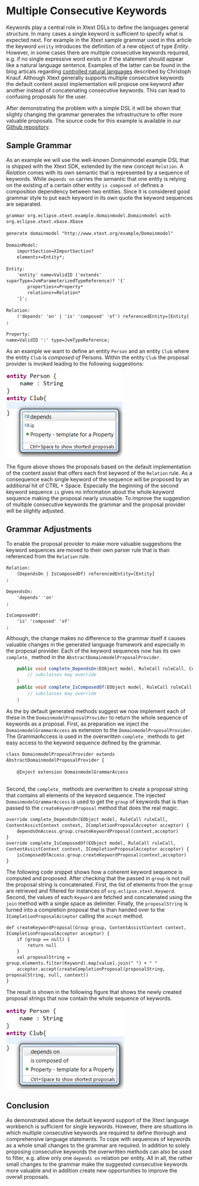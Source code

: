 # Multiple Consecutive Keywords

Keywords play a central role in Xtext DSLs to define the languages general structure. In many cases a single keyword is sufficient to specify what is expected next. For example in the Xtext sample grammar used in this article the keyword `entity` introduces the definition of a new object of type *Entity*. However, in some cases there are multiple consecutive keywords required, e.g. if no single expressive word exists or if the statement should appear like a natural language sentence. Examples of the latter can be found in the blog articals regarding [controlled natural languages](https://blogs.itemis.com/en/xtext-and-controlled-natural-languages-for-software-requirements-part-1) described by Christoph Knauf. Although Xtext generally supports multiple consecutive keywords the default content assist implementation will propose one keyword after another instead of concatenating consecutive keywords. This can lead to confusing proposals for the user. 

After demonstrating the problem with a simple DSL it will be shown that slighty changing the grammar generates the infrastructure to offer more valuable proposals. The source code for this example is available in our [Github repository](https://github.com/itemis/itemis-blog/tree/multiple_keywords).

## Sample Grammar
As an example we will use the well-known Domainmodel example DSL that is shipped with the Xtext SDK, extended by the new concept `Relation`. A *Relation* comes with its own semantic that is represented by a sequence of keywords. While `depends on` carries the semantic that one entity is relying on the existing of a certain other entity `is composed of` defines a composition dependency between two entities. Since it is considered good grammar style to put each keyword in its own quote the keyword sequences are separated. 

```
grammar org.eclipse.xtext.example.domainmodel.Domainmodel with org.eclipse.xtext.xbase.Xbase

generate domainmodel "http://www.xtext.org/example/Domainmodel"

DomainModel:
	importSection=XImportSection?
	elements+=Entity*;

Entity:
	'entity' name=ValidID ('extends' superType=JvmParameterizedTypeReference)? '{'
		properties+=Property*
		relations+=Relation*
	'}';

Relation:
	('depends' 'on' | 'is' 'composed' 'of') referencedEntity=[Entity]
;

Property:
name=ValidID ':' type=JvmTypeReference;
```
    
As an example we want to define an entity `Person` and an entity `Club` where the entity `Club` is *composed of* Persons. Within the entity `Club` the proposal provider is invoked leading to the following suggestions:

![Default Proposal Provider](images/ProposalDefault.png)

The figure above shows the proposals based on the default implementation of the content assist that offers each first keyword of the `Relation` rule. As a consequence each single keyword of the sequence will be proposed by an additional hit of CTRL + Space. Especially the beginning of the second keyword sequence `is` gives no information about the whole keyword sequence making the proposal nearly unusable. To improve the suggestion of multiple consecutive keywords the grammar and the proposal provider will be slightly adjusted.

## Grammar Adjustments
To enable the proposal provider to make more valuable suggestions the keyword sequences are moved to their own parser rule that is than referenced from the `Relation` rule. 

```
Relation:
	(DependsOn | IsComposedOf) referencedEntity=[Entity]
;

DependsOn:
	'depends' 'on'
;

IsComposedOf:
	'is' 'composed' 'of'
;
```

Although, the change makes no difference to the grammar itself it causes valuable changes in the generated language framework and especially in the proposal provider. Each of the keyword sequences now has its own `complete_` method in the `AbstractDomainmodelProposalProvider`.

```java
	public void complete_DependsOn(EObject model, RuleCall ruleCall, ContentAssistContext context, ICompletionProposalAcceptor acceptor) {
		// subclasses may override
	}
	public void complete_IsComposedOf(EObject model, RuleCall ruleCall, ContentAssistContext context, ICompletionProposalAcceptor acceptor) {
		// subclasses may override
	}
```

As the by default generated methods suggest we now implement each of these in the `DomainmodelProposalProvider` to return the whole sequence of keywords as a proposal. First, as preparation we inject the `DomainmodelGrammarAccess` as extension to the `DomainmodelProposalProvider`. The GrammarAccess is used in the overwritten `complete_` methods to get easy access to the keyword sequence defined by the grammar.

```xtend
class DomainmodelProposalProvider extends AbstractDomainmodelProposalProvider {

	@Inject extension DomainmodelGrammarAccess
	
```

Second, the `complete_` methods are overwritten to create a proposal string that contains all elements of the keyword sequence. The injected `DomainmodelGrammarAccess` is used to get the `group` of keywords that is than passed to the `createKeywordProposal` method that does the real magic.

```xtend
override complete_DependsOn(EObject model, RuleCall ruleCall, ContentAssistContext context, ICompletionProposalAcceptor acceptor) {
	dependsOnAccess.group.createKeywordProposal(context,acceptor)
}
override complete_IsComposedOf(EObject model, RuleCall ruleCall, ContentAssistContext context, ICompletionProposalAcceptor acceptor) {
	isComposedOfAccess.group.createKeywordProposal(context,acceptor)
}
```

The following code snippet shows how a coherent keyword sequence is computed and proposed. After checking that the passed in `group` is not null the proposal string is concatenated. First, the list of elements from the `group` are retrieved and filtered for instances of `org.eclipse.xtext.Keyword`. Second, the values of each `Keyword` are fetched and concatenated using the `join` method with a single space as delimiter. Finally, the `proposalString` is turned into a completion proposal that is than handed over to the `ICompletionProposalAcceptor` calling the `accept` method.

```xtend
def createKeywordProposal(Group group, ContentAssistContext context, ICompletionProposalAcceptor acceptor) {
	if (group == null) {
		return null
	}
	val proposalString = group.elements.filter(Keyword).map[value].join(" ") + " "
	acceptor.accept(createCompletionProposal(proposalString, proposalString, null, context))
}
```

The result is shown in the following figure that shows the newly created proposal strings that now contain the whole sequence of keywords.

 ![Enhanced Proposal Provider](images/ProposalNew.png)

## Conclusion
As demonstrated above the default keyword support of the Xtext language workbench is sufficient for single keywords. However, there are situations in which multiple consecutive keywords are required to define thorough and comprehensive language statements. To cope with sequences of keywords as a whole small changes to the grammar are required. In addition to solely proposing consecutive keywords the overwritten methods can also be used to filter, e.g. allow only one `depends on` relation per entity. All in all, the rather small changes to the grammar make the suggested consecutive keywords more valuable and in addition create new opportunities to improve the overall proposals.
    
